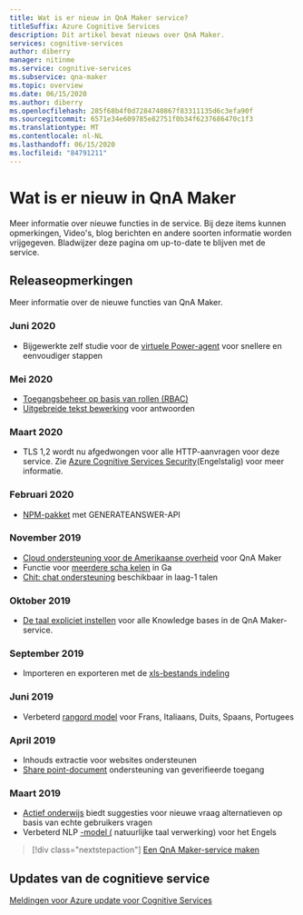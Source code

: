 ```yaml
---
title: Wat is er nieuw in QnA Maker service?
titleSuffix: Azure Cognitive Services
description: Dit artikel bevat nieuws over QnA Maker.
services: cognitive-services
author: diberry
manager: nitinme
ms.service: cognitive-services
ms.subservice: qna-maker
ms.topic: overview
ms.date: 06/15/2020
ms.author: diberry
ms.openlocfilehash: 285f68b4f0d7284740867f83311135d6c3efa90f
ms.sourcegitcommit: 6571e34e609785e82751f0b34f6237686470c1f3
ms.translationtype: MT
ms.contentlocale: nl-NL
ms.lasthandoff: 06/15/2020
ms.locfileid: "84791211"
---
```

# <a name="whats-new-in-qna-maker"></a>Wat is er nieuw in QnA Maker

Meer informatie over nieuwe functies in de service. Bij deze items kunnen opmerkingen, Video's, blog berichten en andere soorten informatie worden vrijgegeven. Bladwijzer deze pagina om up-to-date te blijven met de service.

## <a name="release-notes"></a>Releaseopmerkingen

Meer informatie over de nieuwe functies van QnA Maker.

### <a name="june-2020"></a>Juni 2020

* Bijgewerkte zelf studie voor de [virtuele Power-agent](tutorials/integrate-with-power-virtual-assistant-fallback-topic.md) voor snellere en eenvoudiger stappen

### <a name="may-2020"></a>Mei 2020

* [Toegangsbeheer op basis van rollen (RBAC)](concepts/role-based-access-control.md)
* [Uitgebreide tekst bewerking](how-to/edit-knowledge-base.md#rich-text-editing-for-answer) voor antwoorden

### <a name="march-2020"></a>Maart 2020

* TLS 1,2 wordt nu afgedwongen voor alle HTTP-aanvragen voor deze service. Zie [Azure Cognitive Services Security](../cognitive-services-security.md)(Engelstalig) voor meer informatie.

### <a name="february-2020"></a>Februari 2020

* [NPM-pakket](https://www.npmjs.com/package/@azure/cognitiveservices-qnamaker) met GENERATEANSWER-API

### <a name="november-2019"></a>November 2019

* [Cloud ondersteuning voor de Amerikaanse overheid](https://docs.microsoft.com/azure/azure-government/documentation-government-services-aiandcognitiveservices#qna-maker) voor QnA Maker
* Functie voor [meerdere scha kelen](https://docs.microsoft.com/azure/cognitive-services/qnamaker/how-to/multiturn-conversation) in Ga
* [Chit: chat ondersteuning](https://docs.microsoft.com/azure/cognitive-services/qnamaker/how-to/chit-chat-knowledge-base#language-support) beschikbaar in laag-1 talen

### <a name="october-2019"></a>Oktober 2019

* [De taal expliciet instellen](./how-to/language-knowledge-base.md#select-language-when-creating-first-knowledge-base) voor alle Knowledge bases in de QnA Maker-service.

### <a name="september-2019"></a>September 2019

* Importeren en exporteren met de [xls-bestands indeling](concepts/content-types.md)

### <a name="june-2019"></a>Juni 2019

* Verbeterd [rangord model](concepts/query-knowledge-base.md#ranker-process) voor Frans, Italiaans, Duits, Spaans, Portugees

### <a name="april-2019"></a>April 2019

* Inhouds extractie voor websites ondersteunen
* [Share point-document](how-to/add-sharepoint-datasources.md) ondersteuning van geverifieerde toegang

### <a name="march-2019"></a>Maart 2019

* [Actief onderwijs](how-to/improve-knowledge-base.md) biedt suggesties voor nieuwe vraag alternatieven op basis van echte gebruikers vragen
* Verbeterd NLP [-model (](concepts/query-knowledge-base.md#ranker-process) natuurlijke taal verwerking) voor het Engels

> [!div class="nextstepaction"]
> [Een QnA Maker-service maken](how-to/set-up-qnamaker-service-azure.md)

## <a name="cognitive-service-updates"></a>Updates van de cognitieve service

[Meldingen voor Azure update voor Cognitive Services](https://azure.microsoft.com/updates/?product=cognitive-services)
